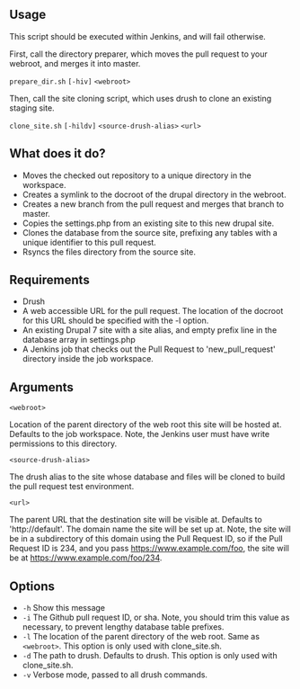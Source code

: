 ## Usage
This script should be executed within Jenkins, and will fail otherwise.

First, call the directory preparer, which moves the pull request to your
webroot, and merges it into master.

`prepare_dir.sh` `[-hiv]` `<webroot>`

Then, call the site cloning script, which uses drush to clone an existing
staging site.

`clone_site.sh` `[-hildv]` `<source-drush-alias>` `<url>`

## What does it do?
- Moves the checked out repository to a unique directory in the workspace.
- Creates a symlink to the docroot of the drupal directory in the webroot.
- Creates a new branch from the pull request and merges that branch to
  master.
- Copies the settings.php from an existing site to this new drupal site.
- Clones the database from the source site, prefixing any tables with a
  unique identifier to this pull request.
- Rsyncs the files directory from the source site.

## Requirements
- Drush
- A web accessible URL for the pull request. The location of the docroot for
  this URL should be specified with the -l option.
- An existing Drupal 7 site with a site alias, and empty prefix line in the
  database array in settings.php
- A Jenkins job that checks out the Pull Request to 'new_pull_request' directory
  inside the job workspace.

## Arguments
`<webroot>`

  Location of the parent directory of the web root this site will be hosted at.
  Defaults to the job workspace. Note, the Jenkins user must have write
  permissions to this directory.

`<source-drush-alias>`

  The drush alias to the site whose database and files will be cloned to build
  the pull request test environment.

`<url>`

  The parent URL that the destination site will be visible at. Defaults to
  'http://default'. The domain name the site will be set up at. Note, the site
  will be in a subdirectory of this domain using the Pull Request ID, so if the
  Pull Request ID is 234, and you pass https://www.example.com/foo, the site
  will be at https://www.example.com/foo/234.

## Options
* `-h`  Show this message
* `-i`  The Github pull request ID, or sha. Note, you should trim this value as
        necessary, to prevent lengthy database table prefixes.
* `-l`  The location of the parent directory of the web root. Same as
        `<webroot>`. This option is only used with clone_site.sh.
* `-d`  The path to drush. Defaults to drush. This option is only used with
        clone_site.sh.
* `-v`  Verbose mode, passed to all drush commands.
